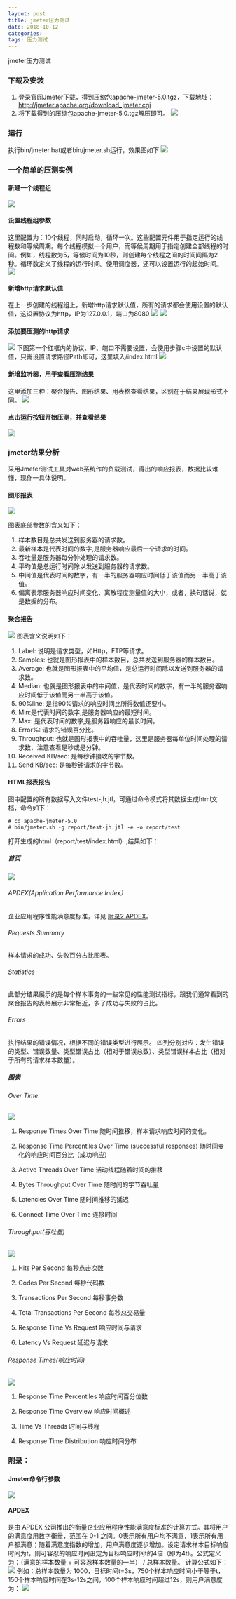 ```yaml
---
layout: post
title: jmeter压力测试
date: 2018-10-12
categories: 
tags: 压力测试
---
```

jmeter压力测试

### 下载及安装

1. 登录官网Jmeter下载，得到压缩包apache-jmeter-5.0.tgz，下载地址：http://jmeter.apache.org/download_jmeter.cgi
2. 将下载得到的压缩包apache-jmeter-5.0.tgz解压即可。
![](/images/posts/tools/jmeter01.png)

### 运行

执行bin/jmeter.bat或者bin/jmeter.sh运行，效果图如下
![](/images/posts/tools/jmeter02.png)

### 一个简单的压测实例

#### 新建一个线程组
![](/images/posts/tools/jmeter03.png)

#### 设置线程组参数
这里配置为：10个线程，同时启动，循环一次。这些配置元件用于指定运行的线程数和等候周期。每个线程模拟一个用户，而等候周期用于指定创建全部线程的时间。例如，线程数为5，等候时间为10秒，则创建每个线程之间的时间间隔为2秒。循环数定义了线程的运行时间。使用调度器，还可以设置运行的起始时间。
![](/images/posts/tools/jmeter04.png)

#### 新增http请求默认值
在上一步创建的线程组上，新增http请求默认值，所有的请求都会使用设置的默认值，这设置协议为http，IP为127.0.0.1，端口为8080
![](/images/posts/tools/jmeter05.png)
![](/images/posts/tools/jmeter06.png)

#### 添加要压测的http请求
![](/images/posts/tools/jmeter07.png)
下图第一个红框内的协议、IP、端口不需要设置，会使用步骤c中设置的默认值，只需设置请求路径Path即可，这里填入/index.html
![](/images/posts/tools/jmeter08.png)

#### 新增监听器，用于查看压测结果
这里添加三种：聚合报告、图形结果、用表格查看结果，区别在于结果展现形式不同。
![](/images/posts/tools/jmeter09.png)

#### 点击运行按钮开始压测，并查看结果
![](/images/posts/tools/jmeter10.png)

### jmeter结果分析
采用Jmeter测试工具对web系统作的负载测试，得出的响应报表，数据比较难懂，现作一具体说明。

#### 图形报表
![](/images/posts/tools/jmeter11.png)

图表底部参数的含义如下：
1. 样本数目是总共发送到服务器的请求数。
2. 最新样本是代表时间的数字,是服务器响应最后一个请求的时间。
3. 吞吐量是服务器每分钟处理的请求数。 
4. 平均值是总运行时间除以发送到服务器的请求数。 
5. 中间值是代表时间的数字，有一半的服务器响应时间低于该值而另一半高于该值。 
6. 偏离表示服务器响应时间变化、离散程度测量值的大小，或者，换句话说，就是数据的分布。

#### 聚合报告
![](/images/posts/tools/jmeter12.png)
图表含义说明如下：
1. Label: 说明是请求类型，如Http，FTP等请求。
2. Samples: 也就是图形报表中的样本数目，总共发送到服务器的样本数目。
3. Average: 也就是图形报表中的平均值，是总运行时间除以发送到服务器的请求数。
4. Median: 也就是图形报表中的中间值，是代表时间的数字，有一半的服务器响应时间低于该值而另一半高于该值。
5. 90%line: 是指90%请求的响应时间比所得数值还要小。
6. Min:是代表时间的数字,是服务器响应的最短时间。
7. Max: 是代表时间的数字,是服务器响应的最长时间。
8. Error%: 请求的错误百分比。
9. Throughput: 也就是图形报表中的吞吐量，这里是服务器每单位时间处理的请求数，注意查看是秒或是分钟。
10. Received KB/sec: 是每秒钟接收的字节数。
11. Send KB/sec: 是每秒钟请求的字节数。

#### HTML报表报告
图中配置的所有数据写入文件test-jh.jtl，可通过命令模式将其数据生成html文档，命令如下：

```
# cd apache-jmeter-5.0
# bin/jmeter.sh -g report/test-jh.jtl -e -o report/test
```
打开生成的html（report/test/index.html）,结果如下：

##### 首页
![](/images/posts/tools/jmeter13.png)

###### APDEX(Application Performance Index）
企业应用程序性能满意度标准，详见 [附录2 APDEX](#apdex)。

###### Requests Summary
样本请求的成功、失败百分占比图表。

###### Statistics
此部分结果展示的是每个样本事务的一些常见的性能测试指标，跟我们通常看到的聚合报告的表格展示非常相近，多了成功与失败的占比。

###### Errors
执行结果的错误情况，根据不同的错误类型进行展示。
四列分别对应：发生错误的类型、错误数量、类型错误占比（相对于错误总数）、类型错误样本占比（相对于所有的请求样本数量）。

##### 图表

###### Over Time
![](/images/posts/tools/jmeter14.png)

1. Response Times Over Time
随时间推移，样本请求响应时间的变化。

2. Response Time Percentiles Over Time (successful responses)
随时间变化的响应时间百分比（成功响应）

3. Active Threads Over Time
活动线程随着时间的推移

4. Bytes Throughput Over Time
随时间的字节吞吐量

5. Latencies Over Time
随时间推移的延迟

6. Connect Time Over Time
连接时间

###### Throughput(吞吐量)
![](/images/posts/tools/jmeter15.png)

1. Hits Per Second
每秒点击次数

2. Codes Per Second
每秒代码数

3. Transactions Per Second
每秒事务数

4. Total Transactions Per Second
每秒总交易量

5. Response Time Vs Request
响应时间与请求

6. Latency Vs Request
延迟与请求

###### Response Times(响应时间)
![](/images/posts/tools/jmeter16.png)

1. Response Time Percentiles
响应时间百分位数

2. Response Time Overview
响应时间概述

3. Time Vs Threads
时间与线程

4. Response Time Distribution
响应时间分布

### 附录：

#### Jmeter命令行参数
![](/images/posts/tools/jmeter_ps01.png)

#### <span id="apdex">APDEX</span>
是由 APDEX 公司推出的衡量企业应用程序性能满意度标准的计算方式。其将用户的满意度用数字衡量，范围在 0-1 之间。0表示所有用户均不满意，1表示所有用户都满意；随着满意度指数的增加，用户满意度逐步增加。设定请求样本目标响应时间为t，则可容忍的响应时间设定为目标响应时间t的4倍（即为4t）。公式定义为：（满意的样本数量 + 可容忍样本数量的一半） / 总样本数量。 计算公式如下：
![](/images/posts/tools/jmeter_ps11.png)
例如：总样本数量为 1000，目标时间t=3s，750个样本响应时间小于等于t，150个样本响应时间在3s-12s之间，100个样本响应时间超过12s，则用户满意度为：
![](/images/posts/tools/jmeter_ps12.png)
